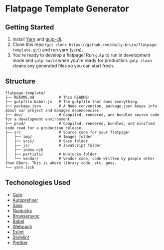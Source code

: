 # Flatpage Template Generator

## Getting Started
1. Install [Yarn](https://yarnpkg.com/lang/en/docs/install/) and [gulp-cli](https://www.npmjs.com/package/gulp-cli).
2. Clone this repo (`git clone https://github.com/daily-bruin/flatpage-template.git`) and run yarn (`yarn`).
3. You're ready to develop a flatpage! Run `gulp` to run in development mode and `gulp build` when you're ready for production. `gulp clean` cleans any generated files so you can start fresh. 

## Structure
```
flatpage-template/
├── README.md           # This README!
├── gulpfile.babel.js   # The gulpfile that does everything.
├── package.json        # A Node convention, package.json keeps info about our project and manages dependencies.
├── dev/                # Compiled, rendered, and bundled source code for a development environment.
├── prod/               # Compiled, rendered, bundled, and minified code read for a production release.
├── src                 # Source code for your flatpage!
│   ├── img/            # Images folder
│   ├── scss/           # Sass folder
│   ├── js/             # JavaScript folder
│   ├── index.njk
│   ├── partials/       # Nunjucks folder
│   └── vendor/         # Vendor code, code written by people other than DBers. This is where library code, etc. goes.
└── yarn.lock
```

## Techonologies Used
- [Gulp](https://gulpjs.com)
- [Autoprefixer](http://autoprefixer.github.io)
- [Sass](http://sass-lang.com)
- [Nunjucks](https://mozilla.github.io/nunjucks/)
- [Browsersync](https://browsersync.io)
- [Babel](https://babeljs.io)
- [Webpack](https://webpack.js.org)
- [Eslint](https://eslint.org)
- [Stylelint](https://stylelint.io)
- [Prettier](https://prettier.io)
